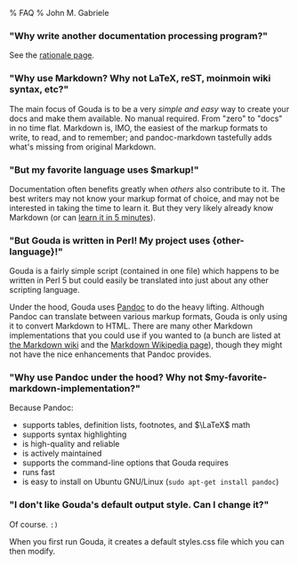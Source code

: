 % FAQ
% John M. Gabriele

### "Why write another documentation processing program?"

See the [rationale page](rationale.html).



### "Why use Markdown? Why not LaTeX, reST, moinmoin wiki syntax, etc?"

The main focus of Gouda is to be a very *simple and easy* way to
create your docs and make them available. No manual required. From
"zero" to "docs" in no time flat. Markdown is, IMO, the easiest of the
markup formats to write, to read, and to remember; and pandoc-markdown
tastefully adds what's missing from original Markdown.



### "But my favorite language uses $markup!"

Documentation often benefits greatly when *others* also contribute to
it. The best writers may not know your markup format of choice, and
may not be interested in taking the time to learn it. But they very
likely already know Markdown (or can [learn it in 5
minutes](quick-markdown-example.html)).



### "But Gouda is written in Perl! My project uses {other-language}!"

Gouda is a fairly simple script (contained in one file) which happens
to be written in Perl 5 but could easily be translated into just about
any other scripting language.

Under the hood, Gouda uses [Pandoc](http://johnmacfarlane.net/pandoc/)
to do the heavy lifting. Although Pandoc can translate between various
markup formats, Gouda is only using it to convert Markdown to
HTML. There are many other Markdown implementations that you could use
if you wanted to (a bunch are listed at [the Markdown
wiki](http://xbeta.org/wiki/show/Markdown) and the [Markdown Wikipedia
page](http://en.wikipedia.org/wiki/Markdown)), though they might not
have the nice enhancements that Pandoc provides.



### "Why use Pandoc under the hood? Why not $my-favorite-markdown-implementation?"

Because Pandoc:

  * supports tables, definition lists, footnotes, and $\LaTeX$ math
  * supports syntax highlighting
  * is high-quality and reliable
  * is actively maintained
  * supports the command-line options that Gouda requires
  * runs fast
  * is easy to install on Ubuntu GNU/Linux (`sudo apt-get install pandoc`)


### "I don't like Gouda's default output style. Can I change it?"

Of course. `:)`

When you first run Gouda, it creates a default styles.css file which
you can then modify.
